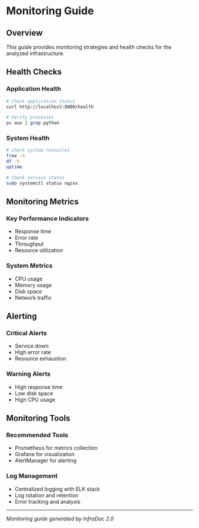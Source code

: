 # Monitoring Guide

## Overview

This guide provides monitoring strategies and health checks for the analyzed infrastructure.

## Health Checks

### Application Health
```bash
# Check application status
curl http://localhost:8000/health

# Verify processes
ps aux | grep python
```

### System Health
```bash
# Check system resources
free -h
df -h
uptime

# Check service status
sudo systemctl status nginx
```

## Monitoring Metrics

### Key Performance Indicators
- Response time
- Error rate
- Throughput
- Resource utilization

### System Metrics
- CPU usage
- Memory usage
- Disk space
- Network traffic

## Alerting

### Critical Alerts
- Service down
- High error rate
- Resource exhaustion

### Warning Alerts
- High response time
- Low disk space
- High CPU usage

## Monitoring Tools

### Recommended Tools
- Prometheus for metrics collection
- Grafana for visualization
- AlertManager for alerting

### Log Management
- Centralized logging with ELK stack
- Log rotation and retention
- Error tracking and analysis

---

*Monitoring guide generated by InfraDoc 2.0*
